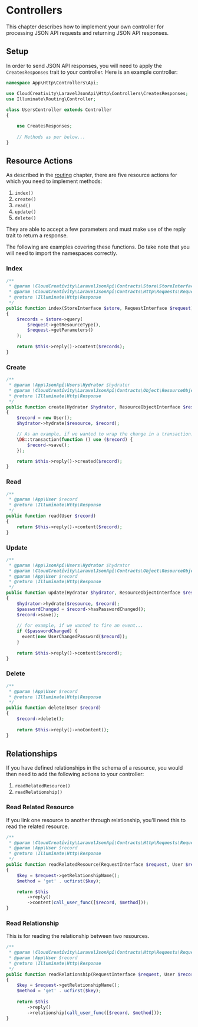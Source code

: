 # Controllers

This chapter describes how to implement your own controller for processing JSON API requests and returning JSON API
responses.

## Setup

In order to send JSON API responses, you will need to apply the `CreatesResponses` trait to your controller. Here is 
an example controller:

```php
namespace App\Http\Controllers\Api;

use CloudCreativity\LaravelJsonApi\Http\Controllers\CreatesResponses;
use Illuminate\Routing\Controller;
 
class UsersController extends Controller
{

    use CreatesResponses;
    
    // Methods as per below...
}
```

## Resource Actions

As described in the [routing](../routing.md) chapter, there are five resource actions for which you need to implement
methods:

1. `index()`
2. `create()`
3. `read()` 
4. `update()`
5. `delete()`

They are able to accept a few parameters and must make use of the reply trait to return a response.

The following are examples covering these functions. Do take note that you will need to import the namespaces 
correctly.

### Index

```php
/**
 * @param \CloudCreativity\LaravelJsonApi\Contracts\Store\StoreInterface $store
 * @param \CloudCreativity\LaravelJsonApi\Contracts\Http\Requests\RequestInterface $request
 * @return \Illuminate\Http\Response
 */
public function index(StoreInterface $store, RequestInterface $request)
{
    $records = $store->query(
        $request->getResourceType(),
        $request->getParameters()
    );
    
    return $this->reply()->content($records);
}
```

### Create

```php
/**
 * @param \App\JsonApi\Users\Hydrator $hydrator
 * @param \CloudCreativity\LaravelJsonApi\Contracts\Object\ResourceObjectInterface $resource
 * @return \Illuminate\Http\Response
 */
public function create(Hydrator $hydrator, ResourceObjectInterface $resource)
{
    $record = new User();
    $hydrator->hydrate($resource, $record);

    // As an example, if we wanted to wrap the change in a transaction...
    \DB::transaction(function () use ($record) {
        $record->save();
    });

    return $this->reply()->created($record);
}
```

### Read

```php
/**
 * @param \App\User $record
 * @return \Illuminate\Http\Response
 */
public function read(User $record)
{
    return $this->reply()->content($record);
}
```

### Update

```php
/**
 * @param \App\JsonApi\Users\Hydrator $hydrator
 * @param \CloudCreativity\LaravelJsonApi\Contracts\Object\ResourceObjectInterface $resource
 * @param \App\User $record
 * @return \Illuminate\Http\Response
 */
public function update(Hydrator $hydrator, ResourceObjectInterface $resource, User $record)
{
    $hydrator->hydrate($resource, $record);
    $passwordChanged = $record->hasPasswordChanged();
    $record->save();
    
    // for example, if we wanted to fire an event...
    if ($passwordChanged) {
      event(new UserChangedPassword($record));
    }
    
    return $this->reply()->content($record);
}
```

### Delete

```php
/**
 * @param \App\User $record
 * @return \Illuminate\Http\Response
 */
public function delete(User $record)
{
    $record->delete();
    
    return $this->reply()->noContent();
}
```

## Relationships

If you have defined relationships in the schema of a resource, you would then need to add the following actions to your 
controller:

1. `readRelatedResource()`
2. `readRelationship()`

### Read Related Resource
If you link one resource to another through relationship, you'll need this to read the related resource.

```php
/**
 * @param \CloudCreativity\LaravelJsonApi\Contracts\Http\Requests\RequestInterface $request
 * @param \App\User $record
 * @return \Illuminate\Http\Response
 */
public function readRelatedResource(RequestInterface $request, User $record)
{
    $key = $request->getRelationshipName();
    $method = 'get' . ucfirst($key);

    return $this
        ->reply()
        ->content(call_user_func([$record, $method]));
}
```

### Read Relationship

This is for reading the relationship between two resources.

```php
/**
 * @param \CloudCreativity\LaravelJsonApi\Contracts\Http\Requests\RequestInterface $request
 * @param \App\User $record
 * @return \Illuminate\Http\Response
 */
public function readRelationship(RequestInterface $request, User $record)
{
    $key = $request->getRelationshipName();
    $method = 'get' . ucfirst($key);
    
    return $this
        ->reply()
        ->relationship(call_user_func([$record, $method]));
}
```

